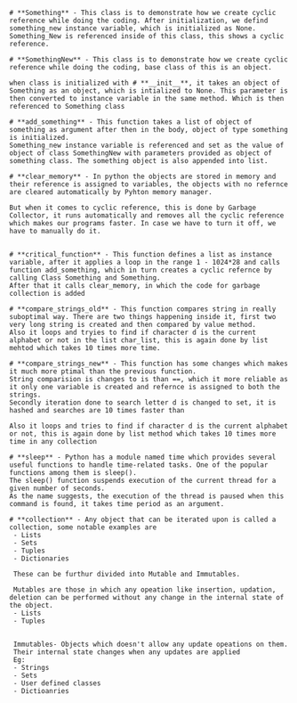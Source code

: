 
    # **Something** - This class is to demonstrate how we create cyclic reference while doing the coding. After initialization, we defind something_new instance variable, which is initialized as None.
    Something_New is referenced inside of this class, this shows a cyclic reference.

    # **SomethingNew** - This class is to demonstrate how we create cyclic reference while doing the coding, base class of this is an object.

    when class is initialized with # **__init__**, it takes an object of Something as an object, which is intialized to None. This parameter is then converted to instance variable in the same method. Which is then referenced to Something class

    # **add_something** - This function takes a list of object of something as argument after then in the body, object of type something is initialized. 
    Something_new instance variable is referenced and set as the value of object of class SomethingNew with parameters provided as object of something class. The something object is also appended into list.

    # **clear_memory** - In python the objects are stored in memory and their reference is assigned to variables, the objects with no refernce are cleared automatically by Pyhton memory manager.

    But when it comes to cyclic reference, this is done by Garbage Collector, it runs automatically and removes all the cyclic reference which makes our programs faster. In case we have to turn it off, we have to manually do it.


    # **critical_function** - This function defines a list as instance variable, after it applies a loop in the range 1 - 1024*28 and calls function add_something, which in turn creates a cyclic refernce by calling Class Something and Something.
    After that it calls clear_memory, in which the code for garbage collection is added

    # **compare_strings_old** - This function compares string in really suboptimal way. There are two things happening inside it, first two very long string is created and then compared by value method.
    Also it loops and tryies to find if character d is the current alphabet or not in the list char_list, this is again done by list mehtod which takes 10 times more time.

    # **compare_strings_new** - This function has some changes which makes it much more ptimal than the previous function. 
    String comparision is changes to is than ==, which it more reliable as it only one variable is created and refernce is assigned to both the strings.
    Secondly iteration done to search letter d is changed to set, it is hashed and searches are 10 times faster than

    Also it loops and tries to find if character d is the current alphabet or not, this is again done by list method which takes 10 times more time in any collection

    # **sleep** - Python has a module named time which provides several useful functions to handle time-related tasks. One of the popular functions among them is sleep().
	The sleep() function suspends execution of the current thread for a given number of seconds. 
	As the name suggests, the execution of the thread is paused when this command is found, it takes time period as an argument.

    # **collection** - Any object that can be iterated upon is called a collection, some notable examples are
     - Lists
     - Sets
     - Tuples
     - Dictionaries

     These can be furthur divided into Mutable and Immutables.

     Mutables are those in which any opeation like insertion, updation, deletion can be performed without any change in the internal state of the object.
     - Lists
     - Tuples
     

     Immutables- Objects which doesn't allow any update opeations on them.
     Their internal state changes when any updates are applied
     Eg:
     - Strings
     - Sets
     - User defined classes
     - Dictioanries

